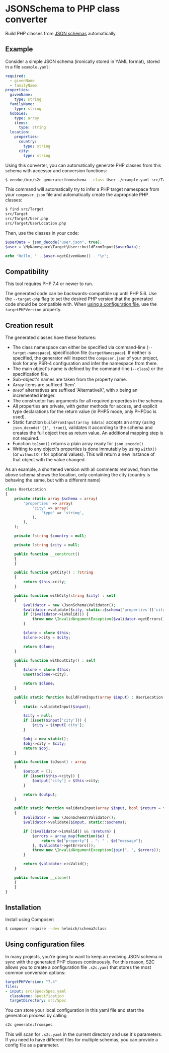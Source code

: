 # JSONSchema to PHP class converter

Build PHP classes from [JSON schemas][jsonschema] automatically.

## Example

Consider a simple JSON schema (ironically stored in YAML format), stored in a file `example.yaml`:

```yaml
required:
  - givenName
  - familyName
properties:
  givenName:
    type: string
  familyName:
    type: string
  hobbies:
    type: array
    items:
      type: string
  location:
    properties:
      country:
        type: string
      city:
        type: string 
```

Using this converter, you can automatically generate PHP classes from this schema
with accessor and conversion functions:

```bash
$ vendor/bin/s2c generate:fromschema --class User ./example.yaml src/Target
```

This command will automatically try to infer a PHP target namespace from your `composer.json` file and automatically create the appropriate PHP classes:

```bash
$ find src/Target
src/Target
src/Target/User.php
src/Target/UserLocation.php
```

Then, use the classes in your code:

```php
$userData = json_decode("user.json", true);
$user = \MyNamespace\Target\User::buildFromInput($userData);

echo "Hello, " . $user->getGivenName() . "\n";
```

## Compatibility

This tool requires PHP 7.4 or newer to run.

The generated code can be backwards-compatible up until PHP 5.6. Use the `--target-php` flag to set the desired PHP version that the generated code should be compatible with. When [using a configuration file](#using-configuration-files), use the `targetPHPVersion` property. 

## Creation result

The generated classes have these features:

- The class namespace can either be specified via command-line (`--target-namespace`), specification file (`targetNamespace`). If neither is specified, the generator will inspect the `composer.json` of your project, look for any PSR-4 configuration and infer the namespace from there.
- The main object's name is defined by the command-line (`--class`) or the specification file.
- Sub-object's names are taken from the property name.
- Array items are suffixed 'Item'.
- `OneOf` alternatives are suffixed 'AlternativeX', with `X` being an incremented integer.
- The constructor has arguments for all required properties in the schema.
- All properties are private, with getter methods for access, and explicit type declarations for the return value (in PHP5 mode, only PHPDoc is used).
- Static function `buildFromInput(array $data)` accepts an array (using `json_decode('{}', true)`), validates it according to the schema and creates the full object tree as return value. An additional mapping step is not required.
- Function `toJson()` returns a plain array ready for `json_encode()`.
- Writing to any object's properties is done immutably by using `withX()` (or `withoutX()` for optional values). This will return a new instance of that object with the value changed.

As an example, a shortened version with all comments removed, from the above schema shows the location, only containing the city (country is behaving the same, but with a different name)

```php
class UserLocation
{
    private static array $schema = array(
        'properties' => array(
            'city' => array(
                'type' => 'string',
            ),
        ),
    );

    private ?string $country = null;

    private ?string $city = null;

    public function __construct()
    {
    }

    public function getCity() : ?string
    {
        return $this->city;
    }

    public function withCity(string $city) : self
    {
        $validator = new \JsonSchema\Validator();
        $validator->validate($city, static::$schema['properties']['city']);
        if (!$validator->isValid()) {
            throw new \InvalidArgumentException($validator->getErrors()[0]['message']);
        }

        $clone = clone $this;
        $clone->city = $city;

        return $clone;
    }

    public function withoutCity() : self
    {
        $clone = clone $this;
        unset($clone->city);

        return $clone;
    }

    public static function buildFromInput(array $input) : UserLocation
    {
        static::validateInput($input);

        $city = null;
        if (isset($input['city'])) {
            $city = $input['city'];
        }

        $obj = new static();
        $obj->city = $city;
        return $obj;
    }

    public function toJson() : array
    {
        $output = [];
        if (isset($this->city)) {
            $output['city'] = $this->city;
        }

        return $output;
    }

    public static function validateInput(array $input, bool $return = false) : bool
    {
        $validator = new \JsonSchema\Validator();
        $validator->validate($input, static::$schema);

        if (!$validator->isValid() && !$return) {
            $errors = array_map(function($e) {
                return $e["property"] . ": " . $e["message"];
            }, $validator->getErrors());
            throw new \InvalidArgumentException(join(", ", $errors));
        }

        return $validator->isValid();
    }

    public function __clone()
    {
    }
}
```

## Installation

Install using Composer:

```bash
$ composer require --dev helmich/schema2class
```

## Using configuration files

In many projects, you're going to want to keep an evolving JSON schema in sync with the generated PHP classes continuously. For this reason, S2C allows you to create a configuration file `.s2c.yaml` that stores the most common conversion options:

```yaml
targetPHPVersion: "7.4"
files:
- input: src/Spec/Spec.yaml
  className: Specification
  targetDirectory: src/Spec
```

You can store your local configuration in this yaml file and start the generation process by calling

```bash
s2c generate:fromspec
```

This will scan for `.s2c.yaml` in the current directory and use it's parameters. If you need to have different files for multiple schemas, you can provide a config file as a parameter.

[jsonschema]: http://json-schema.org/
